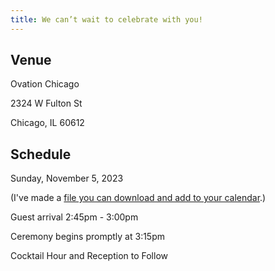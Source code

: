```yaml
---
title: We can’t wait to celebrate with you!
---
```


## Venue

Ovation Chicago

2324 W Fulton St

Chicago, IL 60612

## Schedule

Sunday, November 5, 2023

(I've made a [file you can download and add to your calendar](/assets/files/calendar.ics).)

Guest arrival 2:45pm - 3:00pm

Ceremony begins promptly at 3:15pm

Cocktail Hour and Reception to Follow
